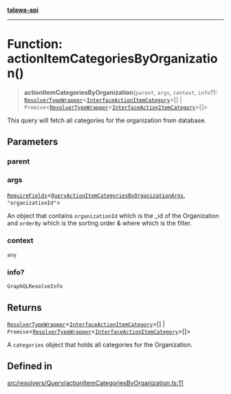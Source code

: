 [**talawa-api**](../../../../README.md)

***

# Function: actionItemCategoriesByOrganization()

> **actionItemCategoriesByOrganization**(`parent`, `args`, `context`, `info`?): [`ResolverTypeWrapper`](../../../../types/generatedGraphQLTypes/type-aliases/ResolverTypeWrapper.md)\<[`InterfaceActionItemCategory`](../../../../models/ActionItemCategory/interfaces/InterfaceActionItemCategory.md)\>[] \| `Promise`\<[`ResolverTypeWrapper`](../../../../types/generatedGraphQLTypes/type-aliases/ResolverTypeWrapper.md)\<[`InterfaceActionItemCategory`](../../../../models/ActionItemCategory/interfaces/InterfaceActionItemCategory.md)\>[]\>

This query will fetch all categories for the organization from database.

## Parameters

### parent

### args

[`RequireFields`](../../../../types/generatedGraphQLTypes/type-aliases/RequireFields.md)\<[`QueryActionItemCategoriesByOrganizationArgs`](../../../../types/generatedGraphQLTypes/type-aliases/QueryActionItemCategoriesByOrganizationArgs.md), `"organizationId"`\>

An object that contains `organizationId` which is the _id of the Organization and `orderBy` which is the sorting order & where which is the filter.

### context

`any`

### info?

`GraphQLResolveInfo`

## Returns

[`ResolverTypeWrapper`](../../../../types/generatedGraphQLTypes/type-aliases/ResolverTypeWrapper.md)\<[`InterfaceActionItemCategory`](../../../../models/ActionItemCategory/interfaces/InterfaceActionItemCategory.md)\>[] \| `Promise`\<[`ResolverTypeWrapper`](../../../../types/generatedGraphQLTypes/type-aliases/ResolverTypeWrapper.md)\<[`InterfaceActionItemCategory`](../../../../models/ActionItemCategory/interfaces/InterfaceActionItemCategory.md)\>[]\>

A `categories` object that holds all categories for the Organization.

## Defined in

[src/resolvers/Query/actionItemCategoriesByOrganization.ts:11](https://github.com/Suyash878/talawa-api/blob/b5a9d8b4a1ea678a3d6f5b710b3721f91a3052fc/src/resolvers/Query/actionItemCategoriesByOrganization.ts#L11)
